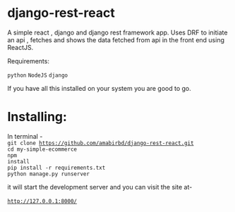 # django-rest-react
A simple react , django and django rest framework app. Uses DRF to initiate an api , fetches and shows the data fetched from api in the front end using ReactJS. 

Requirements:<br>
 
  <code>python</code>
  <code>NodeJS</code>
  <code>django</code><br>
  
If you have all this installed on your system you are good to go. 

# Installing:
In terminal - <br>
  <code>git clone https://github.com/amabirbd/django-rest-react.git</code> <br>
  <code>cd my-simple-ecommerce</code> <br>
  <code>npm install</code><br>
  <code>pip install -r requirements.txt</code><br>
  <code>python manage.py runserver</code> <br>
  
it will start the development server and you can visit the site at- <br>  
<code>http://127.0.0.1:8000/</code>
